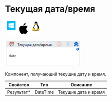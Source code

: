 # Текущая дата/время

![](<../../../../.gitbook/assets/image (616).png>)

![](<../../../../.gitbook/assets/image (157).png>)

Компонент, получающий текущие дату и время.

| Свойство    | Тип      | Описание             |
| ----------- | -------- | -------------------- |
| Результат\* | DateTime | Текущие дата и время |

